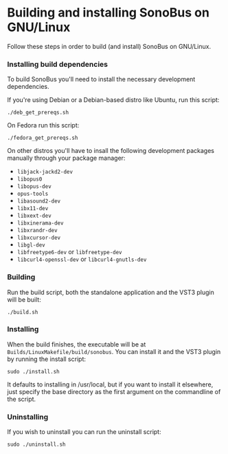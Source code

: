 # Building and installing SonoBus on GNU/Linux
Follow these steps in order to build (and install) SonoBus on GNU/Linux.

### Installing build dependencies
To build SonoBus you'll need to install the necessary development dependencies.

If you're using Debian or a Debian-based distro like Ubuntu, run this script:
```
./deb_get_prereqs.sh
```

On Fedora run this script:
```
./fedora_get_prereqs.sh
```

On other distros you'll have to insall the following development packages manually through your package manager:

* `libjack-jackd2-dev`
* `libopus0`
* `libopus-dev`
* `opus-tools`
* `libasound2-dev`
* `libx11-dev`
* `libxext-dev`
* `libxinerama-dev`
* `libxrandr-dev`
* `libxcursor-dev`
* `libgl-dev`
* `libfreetype6-dev` or `libfreetype-dev`
* `libcurl4-openssl-dev` or `libcurl4-gnutls-dev`

### Building
Run the build script, both the standalone application and the VST3 plugin will be built:
```
./build.sh
```

### Installing
When the build finishes, the executable will be at `Builds/LinuxMakefile/build/sonobus`. You can install it
and the VST3 plugin by running the install script:
```
sudo ./install.sh
```
It defaults to installing in /usr/local, but if you want to install it
elsewhere, just specify the base directory as the first argument on the commandline of the script.

### Uninstalling
If you wish to uninstall you can run the uninstall script:
```
sudo ./uninstall.sh
```

